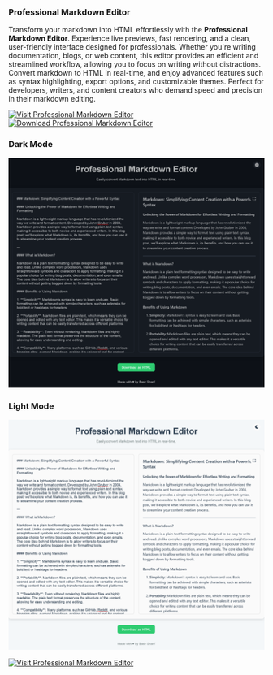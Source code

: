 ### **Professional Markdown Editor** 
Transform your markdown into HTML effortlessly with the **Professional Markdown Editor**. Experience live previews, fast rendering, and a clean, user-friendly interface designed for professionals. Whether you're writing documentation, blogs, or web content, this editor provides an efficient and streamlined workflow, allowing you to focus on writing without distractions. Convert markdown to HTML in real-time, and enjoy advanced features such as syntax highlighting, export options, and customizable themes. Perfect for developers, writers, and content creators who demand speed and precision in their markdown editing.

[![Visit Professional Markdown Editor](https://img.shields.io/badge/Visit-Professional%20Markdown%20Editor-blue)](https://basirsharif.github.io/Professional-Markdown-Editor/) [![Download Professional Markdown Editor](https://img.shields.io/badge/Download-Professional%20Markdown%20Editor-darkgreen)](https://github.com/basirsharif/Professional-Markdown-Editor/releases/download/markdown/Professional.Markdown.Editor.v1.0.0.zip)

### **Dark Mode**
![Markdown Logo](https://github.com/basirsharif/Professional-Markdown-Editor/blob/main/Markdown%20Editor%20dark.png?raw=true)

### **Light Mode**
![Markdown Logo](https://github.com/basirsharif/Professional-Markdown-Editor/blob/main/Markdown%20Editor%20light.png?raw=true)

[![Visit Professional Markdown Editor](https://img.shields.io/badge/Visit-Professional%20Markdown%20Editor-blue)](https://professionalmarkdowneditor.afeef.workers.dev/)
